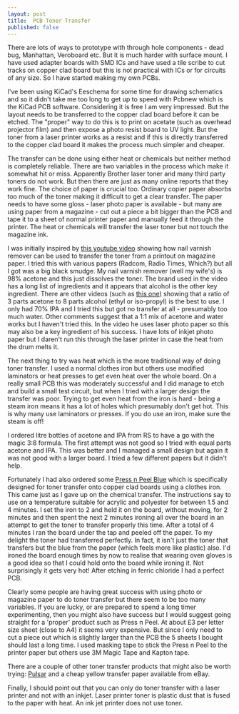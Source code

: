 ```yaml
---
layout: post
title:  PCB Toner Transfer
published: false
---
```


There are lots of ways to prototype with through hole components - dead bug, Manhattan, Veroboard etc. But it is much harder 
with surface mount. I have used adapter boards with SMD ICs and have used a tile scribe to cut tracks on copper clad board but this is 
not practical with ICs or for circuits of any size. So I have started making my own PCBs.

I've been using KiCad's Eeschema for some time for drawing schematics and so it didn't take me too long to get up to speed with Pcbnew
which is the KiCad PCB software. Considering it is free I am very impressed. But the layout needs to be transferred to the copper clad
board before it can be etched. The "proper" way to do this is to print on acetate (such as overhead projector film) and
then expose a photo resist board to UV light. But the toner from a laser printer works as a resist and if this is directly transferred 
to the copper clad board it makes the process much simpler and cheaper.

The transfer can be done using either heat or chemicals but neither method is completely reliable.
There are two variables in the process which make it somewhat hit or miss. Apparently Brother laser toner and many third party
toners do not work. But then there are just as many online reports that they work fine. The choice of paper is crucial too. Ordinary
copier paper absorbs too much of the toner making it difficult to get a clear transfer. The paper needs to have some gloss - laser
photo paper is available - but many
are using paper from a magazine - cut out a piece a bit bigger than the PCB and tape it to a sheet of normal printer paper and manually
feed it through the printer. The heat or chemicals will transfer the laser toner but not touch the magazine ink.

I was initially inspired by [this youtube video](https://www.youtube.com/watch?v=cVhSCEPINpM&t=325s) showing how nail varnish remover
can be used to transfer the toner from a printout on
magazine paper. I tried this with various papers (Radcom, Radio Times, Which?) but all I
got was a big black smudge. My nail varnish remover (well my wife's) is 98% acetone and this just dissolves the toner. The brand used in 
the video has a long list of ingredients and it appears that alcohol is the other key ingredient. There are other videos (such as 
[this one](https://www.youtube.com/watch?v=rMJM_nwUZAI)) showing that a ratio
of 3 parts acetone to 8 parts alcohol (ethyl or iso-propyl) is the best to use. I only had 70% IPA and I tried this but got no transfer
at all - presumably too much water. Other comments suggest that a 1:1 mix of acetone and water works but I haven't tried this. In the
video he uses laser photo paper so this may also be a key ingredient of his success. I have lots of inkjet photo paper but I daren't
run this through the laser printer in case the heat from the drum melts it.

The next thing to try was heat which is the more traditional way of doing toner transfer. I used a normal clothes iron but others use 
modified 
laminators or heat presses to get even heat over the whole board. On a really small PCB this was moderately successful and I did manage 
to etch and build a small test
circuit, but when I tried with a larger design the transfer was poor. Trying to get even heat from the iron is hard - being a steam iron
means it has a lot of holes which presumably don't get hot. This is why many use laminators or presses. If you do use an iron,
make sure the steam is off!

I ordered litre bottles of acetone and IPA from RS to have a go with the magic 3:8 formula. The first attempt was not good so I tried
with equal parts acetone and IPA. This was better and I managed a small design but again it was not good with a larger board. I tried
a few different papers but it didn't help.

Fortunately I had also ordered some [Press n Peel Blue](https://www.google.com/search?q=press+n+peel) which is specifically designed for 
toner transfer onto copper clad boards using a clothes iron. This
came just as I gave up on the chemical transfer. The instructions say to use on a temperature suitable for acrylic and polyester for
between 1.5 and 4 minutes. I set the iron to 2 and held it on the board, without moving, for 2 minutes and then spent the next 2 minutes
ironing all over the board in an attempt to get the toner to transfer properly this time. After a total of 4 minutes I ran the board
under the tap and peeled off the paper. To my delight the toner had transferred perfectly. In fact, it isn't just the toner that
transfers but the blue from the paper (which feels more like plastic) also. I'd ironed the board enough times by now to realise that
wearing oven gloves is a good idea so that I could hold onto the board while ironing it. Not surprisingly it gets very hot!
After etching in ferric chloride I had a perfect PCB.

Clearly some people are having great success with using photo or magazine paper to do toner transfer but there seem to be too many 
variables. If
you are lucky, or are prepared to spend a long timer experimenting, then you might also have success but I would suggest going straight 
for a 'proper' product such as
Press n Peel. At about £3 per letter size sheet (close to A4) it seems very expensive. But since I only need to cut a piece out which
is slightly larger than the PCB the 5 sheets I bought should last a long time. I used masking tape to stick the Press n Peel to the
printer paper but others use 3M Magic Tape and Kapton tape.

There are a couple of other toner transfer products that might also be worth trying: [Pulsar](https://pcbfx.com/) and a cheap
yellow transfer paper available from eBay.

Finally, I should point out that you can only do toner transfer with a laser printer and not with an inkjet. Laser printer toner is 
plastic dust that is fused to the paper with heat. An ink jet printer does not use toner.
